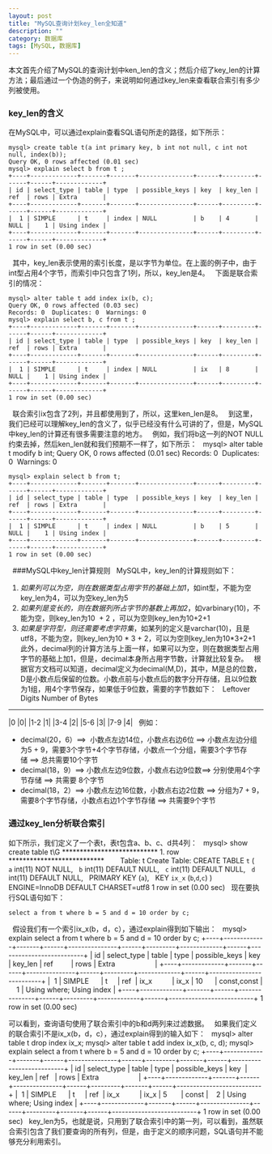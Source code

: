 ```yaml
---
layout: post
title: "MySQL查询计划key_len全知道"
description: ""
category: 数据库
tags: [MySQL, 数据库]
---
```


本文首先介绍了MySQL的查询计划中ken_len的含义；然后介绍了key_len的计算方法；最后通过一个伪造的例子，来说明如何通过key_len来查看联合索引有多少列被使用。

### key_len的含义

在MySQL中，可以通过explain查看SQL语句所走的路径，如下所示：

    mysql> create table t(a int primary key, b int not null, c int not null, index(b));
    Query OK, 0 rows affected (0.01 sec)
    mysql> explain select b from t ;
    +----+-------------+-------+-------+---------------+------+---------+------+------+-------------+
    | id | select_type | table | type  | possible_keys | key  | key_len | ref  | rows | Extra       |
    +----+-------------+-------+-------+---------------+------+---------+------+------+-------------+
    |  1 | SIMPLE      | t     | index | NULL          | b    | 4       | NULL |    1 | Using index |
    +----+-------------+-------+-------+---------------+------+---------+------+------+-------------+
    1 row in set (0.00 sec)
 
其中，key_len表示使用的索引长度，是以字节为单位。在上面的例子中，由于int型占用4个字节，而索引中只包含了1列，所以，key_len是4。
 
下面是联合索引的情况：

    mysql> alter table t add index ix(b, c);
    Query OK, 0 rows affected (0.03 sec)
    Records: 0  Duplicates: 0  Warnings: 0
    mysql> explain select b, c from t ;
    +----+-------------+-------+-------+---------------+------+---------+------+------+-------------+
    | id | select_type | table | type  | possible_keys | key  | key_len | ref  | rows | Extra       |
    +----+-------------+-------+-------+---------------+------+---------+------+------+-------------+
    |  1 | SIMPLE      | t     | index | NULL          | ix   | 8       | NULL |    1 | Using index |
    +----+-------------+-------+-------+---------------+------+---------+------+------+-------------+
    1 row in set (0.00 sec)
 
联合索引ix包含了2列，并且都使用到了，所以，这里ken_len是8。
 
到这里，我们已经可以理解key_len的含义了，似乎已经没有什么可讲的了，但是，MySQL中key_len的计算还有很多需要注意的地方。
 
例如，我们将b这一列的NOT NULL约束去掉，然后ken_len就和我们预期不一样了，如下所示：
 
    mysql> alter table t modify b int;
    Query OK, 0 rows affected (0.01 sec)
    Records: 0  Duplicates: 0  Warnings: 0
    
    mysql> explain select b from t;
    +----+-------------+-------+-------+---------------+------+---------+------+------+-------------+
    | id | select_type | table | type  | possible_keys | key  | key_len | ref  | rows | Extra       |
    +----+-------------+-------+-------+---------------+------+---------+------+------+-------------+
    |  1 | SIMPLE      | t     | index | NULL          | b    | 5       | NULL |    1 | Using index |
    +----+-------------+-------+-------+---------------+------+---------+------+------+-------------+
    1 row in set (0.00 sec)
 
###MySQL中key_len计算规则
 
MySQL中，key_len的计算规则如下：
 
1. *如果列可以为空，则在数据类型占用字节的基础上加1*，如int型，不能为空key_len为4，可以为空key_len为5
1. *如果列是变长的，则在数据列所占字节的基数上再加2*，如varbinary(10)，不能为空，则key_len为10  + 2 ，可以为空则key_len为10+2+1
1. *如果是字符型，则还需要考虑字符集*，如某列的定义是varchar(10)，且是utf8，不能为空，则key_len为10 * 3 + 2，可以为空则key_len为10*3+2+1
 
此外，decimal列的计算方法与上面一样，如果可以为空，则在数据类型占用字节的基础上加1，但是，decimal本身所占用字节数，计算就比较复杂。
 
根据官方文档可以知道，decimal定义为decimal(M,D)，其中，M是总的位数，D是小数点后保留的位数。小数点前与小数点后的数字分开存储，且以9位数为1组，用4个字节保存，如果低于9位数，需要的字节数如下：
 
Leftover Digits Number of Bytes
____________________________
|0   |0|
|1-2 |1|
|3-4 |2|
|5-6 |3|
|7-9 |4|
 
例如：
* decimal(20，6）==>  小数点左边14位，小数点右边6位 ==> 小数点左边分组为5 + 9，需要3个字节+4个字节存储，小数点一个分组，需要3个字节存储 ==> 总共需要10个字节
* decimal(18，9）==> 小数点左边9位数，小数点右边9位数==> 分别使用4个字节存储 ==> 共需要 8个字节
* decimal(18，2）==> 小数点左边16位数，小数点右边2位数 ==> 分组为7 + 9，需要8个字节存储，小数点右边1个字节存储 ==> 共需要9个字节

### 通过key_len分析联合索引

如下所示，我们定义了一个表t，表t包含a、b、c、d共4列：
 
    mysql> show create table t\G
    *************************** 1. row ***************************
           Table: t
    Create Table: CREATE TABLE `t` (
      `a` int(11) NOT NULL,
      `b` int(11) DEFAULT NULL,
      `c` int(11) DEFAULT NULL,
      `d` int(11) DEFAULT NULL,
      PRIMARY KEY (`a`),
      KEY `ix_x` (`b`,`d`,`c`)
    ) ENGINE=InnoDB DEFAULT CHARSET=utf8
    1 row in set (0.00 sec)
 
现在要执行SQL语句如下：

    select a from t where b = 5 and d = 10 order by c;
 
假设我们有一个索引ix_x(b，d，c），通过explain得到如下输出：
 
    mysql> explain select a from t where b = 5 and d = 10 order by c;
    +----+-------------+-------+------+---------------+------+---------+-------------+------+--------------------------+
    | id | select_type | table | type | possible_keys | key  | key_len | ref         | rows | Extra                    |
    +----+-------------+-------+------+---------------+------+---------+-------------+------+--------------------------+
    |  1 | SIMPLE      | t     | ref  | ix_x          | ix_x | 10      | const,const |    1 | Using where; Using index |
    +----+-------------+-------+------+---------------+------+---------+-------------+------+--------------------------+
    1 row in set (0.00 sec)

可以看到，查询语句使用了联合索引中的b和d两列来过滤数据。
 
如果我们定义的联合索引不是ix_x(b，d，c），通过explain得到的输入如下：
 
    mysql> alter table t drop index ix_x;
    mysql> alter table t add index ix_x(b, c, d);
    mysql> explain select a from t where b = 5 and d = 10 order by c;
    +----+-------------+-------+------+---------------+------+---------+-------+------+--------------------------+
    | id | select_type | table | type | possible_keys | key  | key_len | ref   | rows | Extra                    |
    +----+-------------+-------+------+---------------+------+---------+-------+------+--------------------------+
    |  1 | SIMPLE      | t     | ref  | ix_x          | ix_x | 5       | const |    2 | Using where; Using index |
    +----+-------------+-------+------+---------------+------+---------+-------+------+--------------------------+
    1 row in set (0.00 sec)
 
key_len为5，也就是说，只用到了联合索引中的第一列，可以看到，虽然联合索引包含了我们要查询的所有列，但是，由于定义的顺序问题，SQL语句并不能够充分利用索引。
